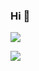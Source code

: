 ### Hi 👋

![](https://github-readme-stats.vercel.app/api?username=Allen8Kane&show_icons=true&theme=radical&title_color=ffffff&text_color=ffffff&icon_color=ff3e3e)

![](https://github-readme-stats.vercel.app/api/top-langs/?username=Allen8Kane&layout=compact&theme=radical&title_color=ffffff&text_color=ffffff&icon_color=ff3e3e)


<!--
**Allen8Kane/Allen8Kane** is a ✨ _special_ ✨ repository because its `README.md` (this file) appears on your GitHub profile.

Here are some ideas to get you started:

- 🔭 I’m currently working on ...
- 🌱 I’m currently learning ...
- 👯 I’m looking to collaborate on ...
- 🤔 I’m looking for help with ...
- 💬 Ask me about ...
- 📫 How to reach me: ...
- 😄 Pronouns: ...
- ⚡ Fun fact: ...
-->
